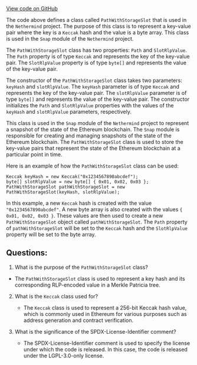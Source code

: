 [View code on GitHub](https://github.com/nethermindeth/nethermind/Nethermind.State/Snap/PathWithStorageSlot.cs)

The code above defines a class called `PathWithStorageSlot` that is used in the `Nethermind` project. The purpose of this class is to represent a key-value pair where the key is a `Keccak` hash and the value is a byte array. This class is used in the `Snap` module of the `Nethermind` project.

The `PathWithStorageSlot` class has two properties: `Path` and `SlotRlpValue`. The `Path` property is of type `Keccak` and represents the key of the key-value pair. The `SlotRlpValue` property is of type `byte[]` and represents the value of the key-value pair.

The constructor of the `PathWithStorageSlot` class takes two parameters: `keyHash` and `slotRlpValue`. The `keyHash` parameter is of type `Keccak` and represents the key of the key-value pair. The `slotRlpValue` parameter is of type `byte[]` and represents the value of the key-value pair. The constructor initializes the `Path` and `SlotRlpValue` properties with the values of the `keyHash` and `slotRlpValue` parameters, respectively.

This class is used in the `Snap` module of the `Nethermind` project to represent a snapshot of the state of the Ethereum blockchain. The `Snap` module is responsible for creating and managing snapshots of the state of the Ethereum blockchain. The `PathWithStorageSlot` class is used to store the key-value pairs that represent the state of the Ethereum blockchain at a particular point in time.

Here is an example of how the `PathWithStorageSlot` class can be used:

```
Keccak keyHash = new Keccak("0x1234567890abcdef");
byte[] slotRlpValue = new byte[] { 0x01, 0x02, 0x03 };
PathWithStorageSlot pathWithStorageSlot = new PathWithStorageSlot(keyHash, slotRlpValue);
```

In this example, a new `Keccak` hash is created with the value `"0x1234567890abcdef"`. A new byte array is also created with the values `{ 0x01, 0x02, 0x03 }`. These values are then used to create a new `PathWithStorageSlot` object called `pathWithStorageSlot`. The `Path` property of `pathWithStorageSlot` will be set to the `Keccak` hash and the `SlotRlpValue` property will be set to the byte array.
## Questions: 
 1. What is the purpose of the `PathWithStorageSlot` class?
   - The `PathWithStorageSlot` class is used to represent a key hash and its corresponding RLP-encoded value in a Merkle Patricia tree.

2. What is the `Keccak` class used for?
   - The `Keccak` class is used to represent a 256-bit Keccak hash value, which is commonly used in Ethereum for various purposes such as address generation and contract verification.

3. What is the significance of the SPDX-License-Identifier comment?
   - The SPDX-License-Identifier comment is used to specify the license under which the code is released. In this case, the code is released under the LGPL-3.0-only license.